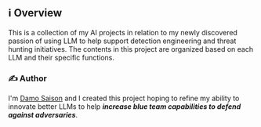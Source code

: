 ## ℹ️ Overview

This is a collection of my AI projects in relation to my newly discovered passion of using LLM to help support detection engineering and threat hunting initiatives.
The contents in this project are organized based on each LLM and their specific functions.

### ✍️ Author

I'm [Damo Saison](https://github.com/froth-damo) and I created this project hoping to refine my ability to innovate better LLMs to help ***increase blue team capabilities to defend against adversaries***.

